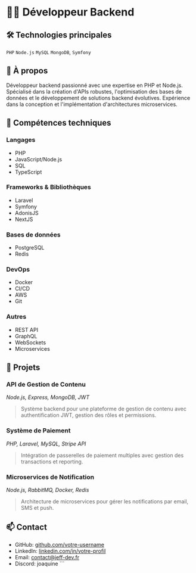 # 👨‍💻 Développeur Backend

## 🛠️ Technologies principales
`PHP` `Node.js` `MySQL` `MongoDB`, `Symfony`

## 📝 À propos
Développeur backend passionné avec une expertise en PHP et Node.js. Spécialisé dans la création d'APIs robustes, l'optimisation des bases de données et le développement de solutions backend évolutives. Expérience dans la conception et l'implémentation d'architectures microservices.

## 💼 Compétences techniques

### Langages
- PHP
- JavaScript/Node.js
- SQL
- TypeScript

### Frameworks & Bibliothèques
- Laravel
- Symfony
- AdonisJS
- NextJS

### Bases de données
- PostgreSQL
- Redis

### DevOps
- Docker
- CI/CD
- AWS
- Git

### Autres
- REST API
- GraphQL
- WebSockets
- Microservices

## 🚀 Projets

### API de Gestion de Contenu
*Node.js, Express, MongoDB, JWT*
> Système backend pour une plateforme de gestion de contenu avec authentification JWT, gestion des rôles et permissions.

### Système de Paiement
*PHP, Laravel, MySQL, Stripe API*
> Intégration de passerelles de paiement multiples avec gestion des transactions et reporting.

### Microservices de Notification
*Node.js, RabbitMQ, Docker, Redis*
> Architecture de microservices pour gérer les notifications par email, SMS et push.

## 📫 Contact
- GitHub: [github.com/votre-username](https://github.com/Joaquine-dev)
- LinkedIn: [linkedin.com/in/votre-profil](https://linkedin.com/in/Joaquine-dev)
- Email: contact@jeff-dev.fr
- Discord: joaquine
\`\`\`
